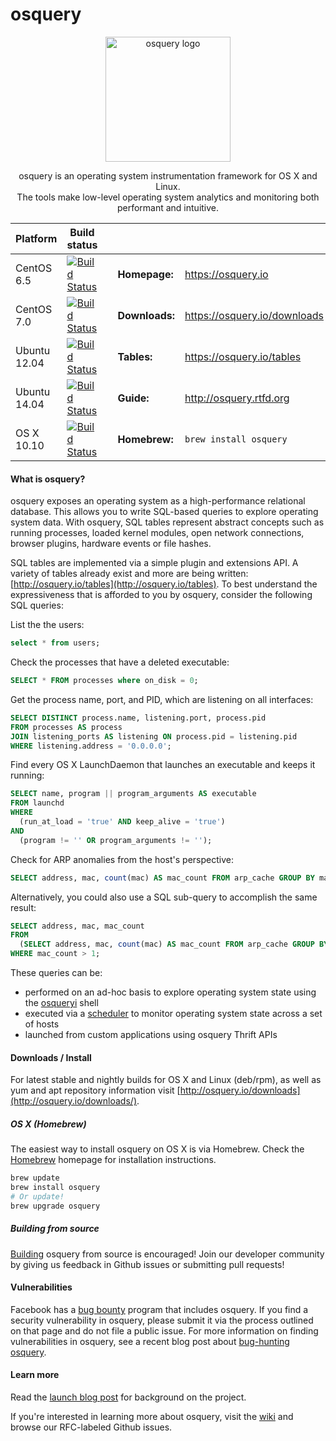 osquery
======

<p align="center">
<img align="center" src="http://osquery.io/assets/logo-dark.png" alt="osquery logo" width="200"/>

<p align="center">
osquery is an operating system instrumentation framework for OS X and Linux. <br/>
The tools make low-level operating system analytics and monitoring both performant and intuitive.

| Platform | Build status  | | | |
|----------|---------------|---|---|---|
CentOS 6.5   | [![Build Status](http://jenkins.osquery.io/job/osqueryMasterBuildCentOS6/badge/icon)](http://jenkins.osquery.io/job/osqueryMasterBuildCentOS6/) | | **Homepage:** | https://osquery.io
CentOS 7.0   | [![Build Status](http://jenkins.osquery.io/job/osqueryMasterBuildCentOS7/badge/icon)](http://jenkins.osquery.io/job/osqueryMasterBuildCentOS7/) | | **Downloads:** | https://osquery.io/downloads
Ubuntu 12.04 | [![Build Status](http://jenkins.osquery.io/job/osqueryMasterBuildUbuntu12/badge/icon)](http://jenkins.osquery.io/job/osqueryMasterBuildUbuntu12/) | |**Tables:** | https://osquery.io/tables
Ubuntu 14.04 | [![Build Status](http://jenkins.osquery.io/job/osqueryMasterBuildUbuntu14/badge/icon)](http://jenkins.osquery.io/job/osqueryMasterBuildUbuntu14/) | | **Guide:** | http://osquery.rtfd.org
OS X 10.10   | [![Build Status](http://jenkins.osquery.io/job/osqueryMasterBuildOSX/badge/icon)](http://jenkins.osquery.io/job/osqueryMasterBuildOSX/) | | **Homebrew:** | `brew install osquery`

#### What is osquery?

osquery exposes an operating system as a high-performance relational database. This allows you to write SQL-based queries to explore operating system data. With osquery, SQL tables represent abstract concepts such as running processes, loaded kernel modules, open network connections, browser plugins, hardware events or file hashes.

SQL tables are implemented via a simple plugin and extensions API. A variety of tables already exist and more are being written: [http://osquery.io/tables](http://osquery.io/tables). To best understand the expressiveness that is afforded to you by osquery, consider the following SQL queries:


List the the users:
```sql
select * from users;
```

Check the processes that have a deleted executable:
```sql
SELECT * FROM processes where on_disk = 0;
```

Get the process name, port, and PID, which are listening on all interfaces:
```sql
SELECT DISTINCT process.name, listening.port, process.pid
FROM processes AS process
JOIN listening_ports AS listening ON process.pid = listening.pid
WHERE listening.address = '0.0.0.0';
```

Find every OS X LaunchDaemon that launches an executable and keeps it running:
```sql
SELECT name, program || program_arguments AS executable
FROM launchd
WHERE
  (run_at_load = 'true' AND keep_alive = 'true')
AND
  (program != '' OR program_arguments != '');
```

Check for ARP anomalies from the host's perspective:

```sql
SELECT address, mac, count(mac) AS mac_count FROM arp_cache GROUP BY mac HAVING count(mac) > 1;
```

Alternatively, you could also use a SQL sub-query to accomplish the same result:

```sql
SELECT address, mac, mac_count
FROM
  (SELECT address, mac, count(mac) AS mac_count FROM arp_cache GROUP BY mac)
WHERE mac_count > 1;
```

These queries can be:
* performed on an ad-hoc basis to explore operating system state using the [osqueryi](https://github.com/facebook/osquery/wiki/using-osqueryi) shell
* executed via a [scheduler](https://github.com/facebook/osquery/wiki/using-osqueryd) to monitor operating system state across a set of hosts
* launched from custom applications using osquery Thrift APIs

#### Downloads / Install

For latest stable and nightly builds for OS X and Linux (deb/rpm), as well as yum and apt repository information visit [http://osquery.io/downloads](http://osquery.io/downloads/).

##### OS X (Homebrew)

The easiest way to install osquery on OS X is via Homebrew. Check the [Homebrew](http://brew.sh/) homepage for installation instructions.

```bash
brew update
brew install osquery
# Or update!
brew upgrade osquery
```

##### Building from source

[Building](https://github.com/facebook/osquery/wiki/building-the-code) osquery from source is encouraged! Join our developer community by giving us feedback in Github issues or submitting pull requests!

#### Vulnerabilities

Facebook has a [bug bounty](https://www.facebook.com/whitehat/) program that includes osquery. If you find a security vulnerability in osquery, please submit it via the process outlined on that page and do not file a public issue. For more information on finding vulnerabilities in osquery, see a recent blog post about [bug-hunting osquery](https://www.facebook.com/notes/facebook-bug-bounty/bug-hunting-osquery/954850014529225).

#### Learn more

Read the [launch blog post](https://code.facebook.com/posts/844436395567983/introducing-osquery/) for background on the project.

If you're interested in learning more about osquery, visit the [wiki](https://github.com/facebook/osquery/wiki) and browse our RFC-labeled Github issues.
